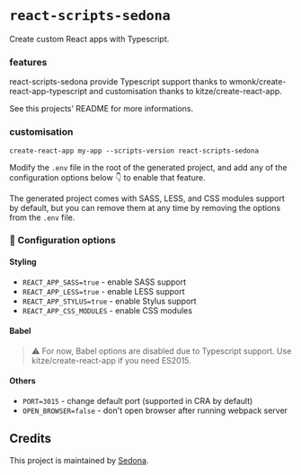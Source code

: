 # `react-scripts-sedona`

Create custom React apps with Typescript.

### features

react-scripts-sedona provide Typescript support thanks to wmonk/create-react-app-typescript
and customisation thanks to kitze/create-react-app.

See this projects' README for more informations.

### customisation

```create-react-app my-app --scripts-version react-scripts-sedona```

Modify the ```.env``` file in the root of the generated project, and add any of the configuration options below 👇 to enable that feature.

The generated project comes with SASS, LESS, and CSS modules support by default, but you can remove them at any time by removing the options from the ```.env``` file.

### 📝 Configuration options

#### Styling
- ```REACT_APP_SASS=true``` - enable SASS support
- ```REACT_APP_LESS=true``` - enable LESS support
- ```REACT_APP_STYLUS=true``` - enable Stylus support
- ```REACT_APP_CSS_MODULES``` - enable CSS modules

#### Babel

> ⚠️ For now, Babel options are disabled due to Typescript support. Use kitze/create-react-app if you need ES2015.

#### Others
- ```PORT=3015``` - change default port (supported in CRA by default)
- ```OPEN_BROWSER=false``` - don't open browser after running webpack server

## Credits

This project is maintained by [Sedona](http://www.sedona.fr).
